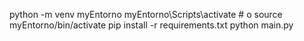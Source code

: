 python -m venv myEntorno
myEntorno\Scripts\activate  # o source myEntorno/bin/activate
pip install -r requirements.txt
python main.py
